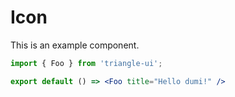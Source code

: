 # Icon

This is an example component.

```jsx
import { Foo } from 'triangle-ui';

export default () => <Foo title="Hello dumi!" />
```
